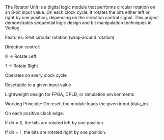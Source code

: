 The Rotator Unit is a digital logic module that performs circular rotation on an 8‑bit input value. On each clock cycle, it rotates the bits either left or right by one position, depending on the direction control signal. This project demonstrates sequential logic design and bit manipulation techniques in Verilog.

Features:
8‑bit circular rotation (wrap‑around rotation)

Direction control:

0 → Rotate Left

1 → Rotate Right

Operates on every clock cycle

Resettable to a given input value

Lightweight design for FPGA, CPLD, or simulation environments

Working Principle:
On reset, the module loads the given input (data_in).

On each positive clock edge:

If dir = 0, the bits are rotated left by one position.

If dir = 1, the bits are rotated right by one position.
